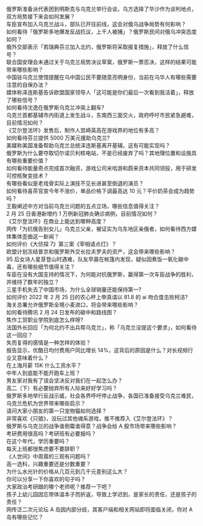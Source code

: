 俄罗斯准备派代表团到明斯克与乌克兰举行会谈，乌方选择了华沙作为谈判地点，双方局势接下来会如何发展？  
车臣宣布加入乌克兰战斗，部队已开往前线，这会对俄乌战争局势有何影响？  
如何看待「俄罗斯多地爆发反战抗议，上千人被捕」？俄罗斯民间对俄乌冲突态度如何？  
俄外交部表示「若瑞典芬兰加入北约，俄罗斯将采取报复措施」，释放了什么信号？  
联合国安理会未通过关于乌克兰局势决议草案，俄罗斯一票否决，这样的结果可能带来哪些影响？  
中国驻乌克兰使馆提醒在乌中国公民不要随意亮明身份，当前在乌华人有哪些需要注意的自保办法？  
媒体称泽连斯基告诉欧盟国家领导人「这可能是你们最后一次看到我活着」，释放了哪些信号？  
如何看待沈逸在俄罗斯乌克兰冲突上翻车?  
乌克兰首都基辅市内街道上发生战斗，东南西三面交火，政府呼吁市民紧急避难，目前情况如何？  
《艾尔登法环》发售后，制作人宫崎英高在游戏界的地位有多高？  
如何看待芬兰提供 5000 万美元援助乌克兰?  
美媒称美国准备帮助乌克兰总统泽连斯基离开基辅，这有可能实现吗？  
俄罗斯为什么要夺取切尔诺贝利核电站，不是已经废弃了吗？其地理位置和设施具有哪些重要价值？  
如何看待能量奇点完成首次融资，游戏公司米哈游和蔚来资本共同领投，用于研发可控核聚变技术？  
有哪些看似是老戏骨实际上演技不见长进甚至倒退的演员？  
如何看待喜茶官宣今年不涨价，单品价格下调最高达 10 元？平价奶茶会成为趋势吗？  
王毅阐述中方对当前乌克兰问题的五点立场，哪些信息值得关注？  
2 月 25 日香港新增约 1 万例新冠肺炎确诊病例，目前情况如何？  
《艾尔登法环》在商业上能达到哪种高度？  
网传「为抗俄告别女儿」乌克兰父亲，被证实为乌东地区亲俄者，如何看待西方媒体集体歪曲这一新闻？  
如何评价《大侦探 7》第三案《宰相请点灯》？  
欧盟计划冻结普京和俄罗斯外交长拉夫罗夫的资产，这会带来哪些影响？  
95 后女诗人星芽登山时遇难，队友早晨在帐篷内发现，疑似因煮饭一氧化碳中毒，还有哪些细节值得关注？  
车臣在没有大国支持的情况下，为何能对抗俄罗斯，赢得第一次车臣战争的胜利，并维持了数年的独立？  
三星手机失去了中国市场，为什么全球销量还能保持第一?  
如何评价 2022 年 2 月 25 日的农心杯上申真谞以 81.8 的 ai 吻合度击败柯洁?  
海关总署允许俄罗斯全境小麦进口，将会带来哪些影响？  
如何看待腾讯 2 月 24 日发布的碳中和路线图？  
焦作工贸职业学院到底怎么样呀?  
法国外长回应「为何北约不出兵帮乌克兰」，称「乌克兰没提这个要求」，如何看待这一回应？  
失而复得的感情是一种怎样的体验？  
报告显示，优酷日均付费用户同比增长 14%，这背后的原因是什么？对长视频行业又意味着什么？  
在上海月薪 15K 什么工资水平？  
中年人到底能不能开跑车上班？  
男友家对我有了误会坚决反对我们在一起怎么办？  
高二（下）有必要抛弃所有人际来好好学习吗？  
俄罗斯多地举行反战示威，社会各界呼吁停止战争，各国已准备接受乌克兰难民，乌克兰危机为世界带来哪些启示？  
请问大家小朋友的第一只宠物猫如何选择？  
非常喜欢《只狼》，没玩过其他魂系游戏，推不推荐入《艾尔登法环》？  
俄罗斯与乌克兰的战争谁倒霉谁得意？战争会给 A 股市场带来哪些影响？  
考研费用很高吗？考研班有必要报吗？  
在这个年代，学历重要吗？  
每天上班都很焦虑要不要辞职？  
《人世间》中周蓉的三观有问题吗？  
高一选科，兴趣重要还是分数重要？  
为什么水光针的价格从几百元到几千元差别这么大？  
你可以分享一下你喜欢的句子吗？  
大家政治考研跟的哪个老师呢？推荐一下吧？  
孩子上幼儿园因忘带体温本子而折返，导致上学迟到，是家长的责任，还是孩子的责任？  
网传泛二次元论坛 A 岛因内部分歧，其客户端和相关网站即将面临关闭，你对 A 岛有哪些记忆？  

